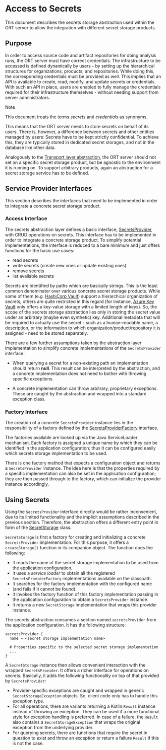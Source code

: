 # Access to Secrets

This document describes the secrets storage abstraction used within the ORT server to allow the integration with
different secret storage products.

## Purpose

In order to access source code and artifact repositories for doing analysis runs, the ORT server must have correct credentials.
The infrastructure to be accessed is defined dynamically by users - by setting up the hierarchical structures for organizations, products, and repositories.
While doing this, the corresponding credentials must be provided as well.
This implies that an API is available to create, read, modify, and update secrets or credentials.
With such an API in place, users are enabled to fully manage the credentials required for their infrastructure
themselves - without needing support from server administrators.

> [!NOTE]
> This document treats the terms *secrets* and *credentials* as synonyms.

This means that the ORT server needs to store secrets on behalf of its users.
There is, however, a difference between secrets and other entities managed by users:
Secrets have to be kept strictly confidential.
To achieve this, they are typically stored in dedicated secret storages, and not in the database like other data.

Analogously to the [Transport layer abstraction](../transport/README.adoc), the ORT server should not set on a specific secret storage product, but be agnostic to the environment it is running on.
To support arbitrary products, again an abstraction for a secret storage service has to be defined.

## Service Provider Interfaces

This section describes the interfaces that need to be implemented in order to integrate a concrete secret storage product.

### Access Interface

The secrets abstraction layer defines a basic interface, [SecretsProvider](spi/src/main/kotlin/SecretsProvider.kt), with CRUD operations on secrets.
This interface has to be implemented in order to integrate a concrete storage product.
To simplify potential implementations, the interface is reduced to a bare minimum and just offers functions for the basic use cases:

- read secrets
- write secrets (create new ones or update existing ones)
- remove secrets
- list available secrets

Secrets are identified by paths which are basically strings.
This is the least common denominator over various concrete secret storage products.
While some of them (e.g. [HashiCorp Vault](https://www.vaultproject.io/)) support a hierarchical organization of secrets, others are quite restricted in this regard (for instance, [Azure Key Vault](https://azure.microsoft.com/en-us/products/key-vault) only offers a key-value storage with a limited length of keys).
So, the scope of the secrets storage abstraction lies only in storing the secret value under an arbitrary (maybe even synthetic) key.
Additional metadata that will be required to actually use the secret - such as a human-readable name, a description, or the information to which organization/product/repository it is assigned - need to be stored separately.

There are a few further assumptions taken by the abstraction layer implementation to simplify concrete implementations of the `SecretsProvider` interface:

- When querying a secret for a non-existing path an implementation should return **null**.
  This result can be interpreted by the abstraction, and a concrete implementation does not need to bother with throwing specific exceptions.

- A concrete implementation can throw arbitrary, proprietary exceptions.
  These are caught by the abstraction and wrapped into a standard exception class.

### Factory Interface

The creation of a concrete `SecretsProvider` instance lies in the responsibility of a factory defined by the [SecretsProviderFactory](spi/src/main/kotlin/SecretsProviderFactory.kt) interface.

The factories available are looked up via the Java ServiceLoader mechanism.
Each factory is assigned a unique name by which they can be identified in the application configuration; thus it can be configured easily which secrets storage implementation to be used.

There is one factory method that expects a configuration object and returns a `SecretsProvider` instance.
The idea here is that the properties required by a specific implementation can also be set in the application configuration; they are then passed through to the factory, which can initialize the provider instance accordingly.

## Using Secrets

Using the `SecretsProvider` interface directly would be rather inconvenient, due to its limited functionality and the implicit assumptions described in the previous section.
Therefore, the abstraction offers a different entry point in form of the [SecretStorage](spi/src/main/kotlin/SecretStorage.kt) class.

`SecretStorage` is first a factory for creating and initializing a concrete `SecretsProvider` implementation.
For this purpose, it offers a `createStorage()` function in its companion object. The function does the following:

- It reads the name of the secret storage implementation to be used from the application configuration.
- It uses a *service loader* to obtain all the registered `SecretsProviderFactory` implementations available on the classpath.
- It searches for the factory implementation with the configured name (and fails if it cannot be found).
- It invokes the factory function of this factory implementation passing in the application configuration to obtain a `SecretsProvider` instance.
- It returns a new `SecretStorage` implementation that wraps this provider instance.

The secrets abstraction consumes a section named `secretsProvider` from the application configuration.
It has the following structure:

```
secretsProvider {
  name = <secret storage implementation name>

  # Properties specific to the selected secret storage implementation
  ...
}
```

A `SecretStorage` instance then allows convenient interaction with the wrapped `SecretsProvider`.
It offers a richer interface for operations on secrets.
Basically, it adds the following functionality on top of that provided by `SecretsProvider`:

- Provider-specific exceptions are caught and wrapped in generic `SecretStorageException` objects.
  So, client code only has to handle this exception type.
- For all operations, there are variants returning a Kotlin `Result` instance instead of throwing an exception.
  They can be used if a more functional style for exception handling is preferred.
  In case of a failure, the `Result` also contains a `SecretStorageException` that wraps the original exception from the underlying provider.
- For querying secrets, there are functions that require the secret in question to exist and throw an exception or return a failure `Result` if this is not the case.
